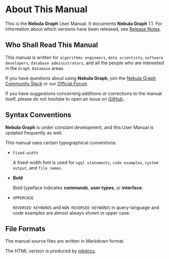 # About This Manual

This is the **Nebula Graph** User Manual. It documents **Nebula Graph** 1.1.<!-- TODO: update on release --> For information about which versions have been released, see [Release Notes](https://github.com/vesoft-inc/nebula/releases).

## Who Shall Read This Manual

This manual is written for `algorithms engineers`, `data scientists`, `software developers`, `database administrators`, and all the people who are interested in the `Graph Database` areas.

If you have questions about using **Nebula Graph**, join the [Nebula Graph Community Slack](https://join.slack.com/t/nebulagraph/shared_invite/enQtNjIzMjQ5MzE2OTQ2LTM0MjY0MWFlODg3ZTNjMjg3YWU5ZGY2NDM5MDhmOGU2OWI5ZWZjZDUwNTExMGIxZTk2ZmQxY2Q2MzM1OWJhMmY#") or our [Official Forum](https://discuss.nebula-graph.io/).

If you have suggestions concerning additions or corrections to the manual itself, please do not hesitate to open an issue on [GitHub](https://github.com/vesoft-inc/nebula/issues).

## Syntax Conventions

**Nebula Graph** is under constant development, and this User Manual is updated frequently as well.

This manual uses certain typographical conventions:

- `Fixed width`

    A fixed-width font is used for `ngql statements`, `code examples`, `system output`, and `file names`.

- **Bold**

    Bold typeface indicates **commands**, **user types**, or **interface**.

- `UPPERCASE`

    `REVERSED KEYWORDS` and `NON REVERSED KEYWORDS` in query-language and code examples are almost always shown in upper case.

## File Formats

The manual source files are written in Markdown format.

The HTML version is produced by [mkdocs](https://www.mkdocs.org/).
